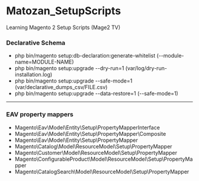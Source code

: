 # Matozan_SetupScripts

Learning Magento 2 Setup Scripts (Mage2 TV)

### Declarative Schema
- php bin/magento setup:db-declaration:generate-whitelist (--module-name=MODULE-NAME)
- php bin/magento setup:upgrade --dry-run=1 (var/log/dry-run-installation.log)
- php bin/magento setup:upgrade --safe-mode=1 (var/declarative_dumps_csv/FILE.csv)
- php bin/magento setup:upgrade --data-restore=1 (--safe-mode=1)

---

### EAV property mappers
- Magento\Eav\Model\Entity\Setup\PropertyMapperInterface
- Magento\Eav\Model\Entity\Setup\PropertyMapper\Composite
- Magento\Eav\Model\Entity\Setup\PropertyMapper
- Magento\Catalog\Model\ResourceModel\Setup\PropertyMapper
- Magento\Customer\Model\ResourceModel\Setup\PropertyMapper
- Magento\ConfigurableProduct\Model\ResourceModel\Setup\PropertyMapper
- Magento\CatalogSearch\Model\ResourceModel\Setup\PropertyMapper
